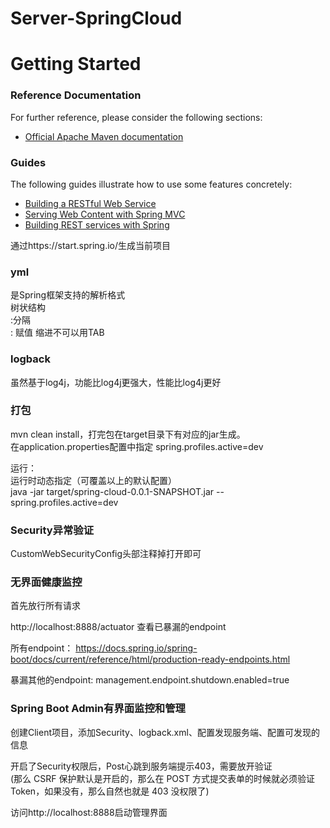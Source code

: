 # Server-SpringCloud



# Getting Started

### Reference Documentation
For further reference, please consider the following sections:

* [Official Apache Maven documentation](https://maven.apache.org/guides/index.html)

### Guides
The following guides illustrate how to use some features concretely:

* [Building a RESTful Web Service](https://spring.io/guides/gs/rest-service/)
* [Serving Web Content with Spring MVC](https://spring.io/guides/gs/serving-web-content/)
* [Building REST services with Spring](https://spring.io/guides/tutorials/bookmarks/)


通过https://start.spring.io/生成当前项目

### yml
是Spring框架支持的解析格式  
树状结构    
:分隔  
: 赋值
缩进不可以用TAB  

### logback  
虽然基于log4j，功能比log4j更强大，性能比log4j更好

### 打包
mvn clean install，打完包在target目录下有对应的jar生成。    
在application.properties配置中指定    spring.profiles.active=dev  

运行：  
运行时动态指定（可覆盖以上的默认配置）  
java -jar target/spring-cloud-0.0.1-SNAPSHOT.jar --spring.profiles.active=dev

### Security异常验证
CustomWebSecurityConfig头部注释掉打开即可

### 无界面健康监控
首先放行所有请求  

http://localhost:8888/actuator 查看已暴漏的endpoint  

所有endpoint： https://docs.spring.io/spring-boot/docs/current/reference/html/production-ready-endpoints.html
  
暴漏其他的endpoint: management.endpoint.shutdown.enabled=true

### Spring Boot Admin有界面监控和管理

创建Client项目，添加Security、logback.xml、配置发现服务端、配置可发现的信息    

开启了Security权限后，Post心跳到服务端提示403，需要放开验证  
(那么 CSRF 保护默认是开启的，那么在 POST 方式提交表单的时候就必须验证 Token，如果没有，那么自然也就是 403 没权限了)

访问http://localhost:8888启动管理界面    
